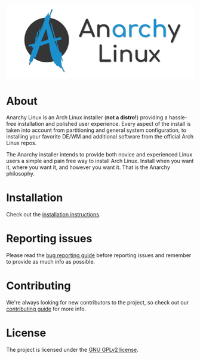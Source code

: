 ![Anarchy logo](extra/banner.svg)

# About

Anarchy Linux is an Arch Linux installer (**not a distro!**) providing a
hassle-free installation and polished user experience.
Every aspect of the install is taken into account from partitioning and
general system configuration, to installing your favorite DE/WM and additional
software from the official Arch Linux repos.

The Anarchy installer intends to provide both novice and experienced Linux
users a simple and pain free way to install Arch Linux.
Install when you want it, where you want it, and however you want it.
That is the Anarchy philosophy.

# Installation

Check out the [installation instructions](doc/installation.md).

# Reporting issues

Please read the [bug reporting guide](doc/reporting-issues.md)
before reporting issues and remember to provide as much info as possible.

# Contributing

We're always looking for new contributors to the project,
so check out our [contributing guide](CONTRIBUTING.md) for more info.

# License

The project is licensed under the [GNU GPLv2 license](LICENSE).

